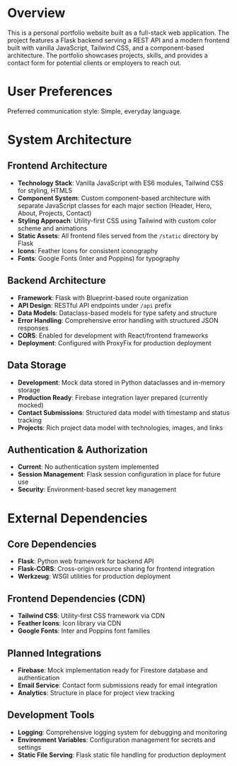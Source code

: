 # Overview

This is a personal portfolio website built as a full-stack web application. The project features a Flask backend serving a REST API and a modern frontend built with vanilla JavaScript, Tailwind CSS, and a component-based architecture. The portfolio showcases projects, skills, and provides a contact form for potential clients or employers to reach out.

# User Preferences

Preferred communication style: Simple, everyday language.

# System Architecture

## Frontend Architecture
- **Technology Stack**: Vanilla JavaScript with ES6 modules, Tailwind CSS for styling, HTML5
- **Component System**: Custom component-based architecture with separate JavaScript classes for each major section (Header, Hero, About, Projects, Contact)
- **Styling Approach**: Utility-first CSS using Tailwind with custom color scheme and animations
- **Static Assets**: All frontend files served from the `/static` directory by Flask
- **Icons**: Feather Icons for consistent iconography
- **Fonts**: Google Fonts (Inter and Poppins) for typography

## Backend Architecture
- **Framework**: Flask with Blueprint-based route organization
- **API Design**: RESTful API endpoints under `/api` prefix
- **Data Models**: Dataclass-based models for type safety and structure
- **Error Handling**: Comprehensive error handling with structured JSON responses
- **CORS**: Enabled for development with React/frontend frameworks
- **Deployment**: Configured with ProxyFix for production deployment

## Data Storage
- **Development**: Mock data stored in Python dataclasses and in-memory storage
- **Production Ready**: Firebase integration layer prepared (currently mocked)
- **Contact Submissions**: Structured data model with timestamp and status tracking
- **Projects**: Rich project data model with technologies, images, and links

## Authentication & Authorization
- **Current**: No authentication system implemented
- **Session Management**: Flask session configuration in place for future use
- **Security**: Environment-based secret key management

# External Dependencies

## Core Dependencies
- **Flask**: Python web framework for backend API
- **Flask-CORS**: Cross-origin resource sharing for frontend integration
- **Werkzeug**: WSGI utilities for production deployment

## Frontend Dependencies (CDN)
- **Tailwind CSS**: Utility-first CSS framework via CDN
- **Feather Icons**: Icon library via CDN
- **Google Fonts**: Inter and Poppins font families

## Planned Integrations
- **Firebase**: Mock implementation ready for Firestore database and authentication
- **Email Service**: Contact form submissions ready for email integration
- **Analytics**: Structure in place for project view tracking

## Development Tools
- **Logging**: Comprehensive logging system for debugging and monitoring
- **Environment Variables**: Configuration management for secrets and settings
- **Static File Serving**: Flask static file handling for production deployment